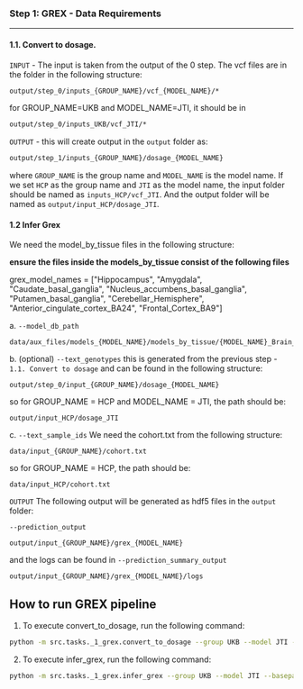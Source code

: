 ### Step 1: GREX - Data Requirements
<hr />

#### 1.1. Convert to dosage. 
`INPUT` - The input is taken from the output of the 0 step. The vcf files are in the folder in the following structure:
```bash
output/step_0/inputs_{GROUP_NAME}/vcf_{MODEL_NAME}/*
```

for GROUP_NAME=UKB and MODEL_NAME=JTI, it should be in 
```bash
output/step_0/inputs_UKB/vcf_JTI/*
```


`OUTPUT` - this will create output in the `output` folder as:
```bash
output/step_1/inputs_{GROUP_NAME}/dosage_{MODEL_NAME}
```
where `GROUP_NAME` is the group name and `MODEL_NAME` is the model name. If we set `HCP` as the group name and `JTI` as the model name, the input folder should be named as `inputs_HCP/vcf_JTI`. And the output folder will be named as `output/input_HCP/dosage_JTI`.


#### 1.2 Infer Grex
We need the model_by_tissue files in the following structure:

**ensure the files inside the models_by_tissue consist of the following files**

grex_model_names = ["Hippocampus", "Amygdala", "Caudate_basal_ganglia",
				"Nucleus_accumbens_basal_ganglia", "Putamen_basal_ganglia",
				"Cerebellar_Hemisphere", "Anterior_cingulate_cortex_BA24", "Frontal_Cortex_BA9"]


a. `--model_db_path`
```
data/aux_files/models_{MODEL_NAME}/models_by_tissue/{MODEL_NAME}_Brain_{grex_model_names}
```


b. (optional) `--text_genotypes`
this is generated from the previous step - `1.1. Convert to dosage` and can be found in the following structure:
```
output/step_0/input_{GROUP_NAME}/dosage_{MODEL_NAME}
```

so for GROUP_NAME = HCP and MODEL_NAME = JTI, the path should be:
```
output/input_HCP/dosage_JTI
```


c. `--text_sample_ids`
We need the cohort.txt from the following structure:

```
data/input_{GROUP_NAME}/cohort.txt
```

so for GROUP_NAME = HCP, the path should be:
```
data/input_HCP/cohort.txt
```


`OUTPUT`
The following output will be generated as hdf5 files in the `output` folder:

`--prediction_output`

```
output/input_{GROUP_NAME}/grex_{MODEL_NAME}
```
and the logs can be found in  `--prediction_summary_output`
```
output/input_{GROUP_NAME}/grex_{MODEL_NAME}/logs
```


## How to run GREX pipeline

1. To execute convert_to_dosage, run the following command:
```bash
python -m src.tasks._1_grex.convert_to_dosage --group UKB --model JTI --basepath ./output
```

2. To execute infer_grex, run the following command:
```bash
python -m src.tasks._1_grex.infer_grex --group UKB --model JTI --basepath ./output
```
